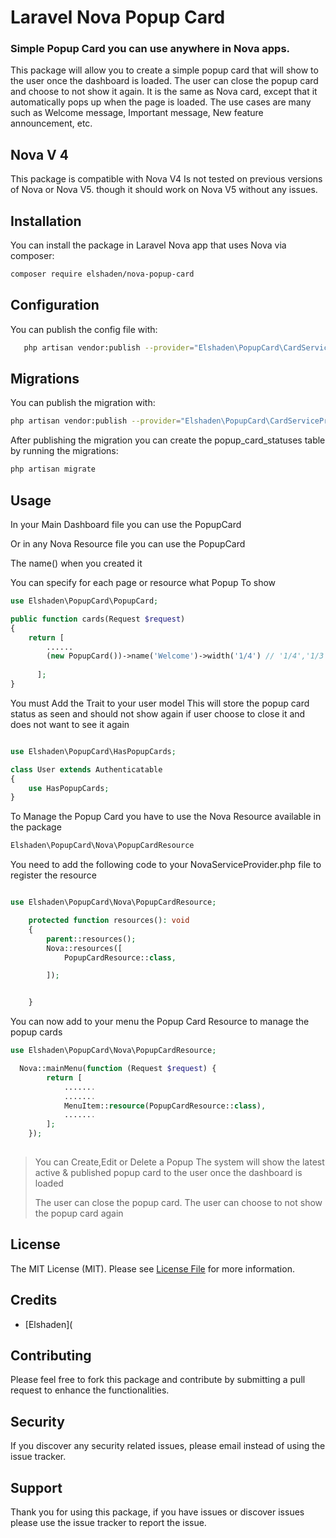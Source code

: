 # Laravel Nova Popup Card

### Simple Popup Card you can use anywhere in Nova apps.
This package will allow you to create a simple popup card that will show to the user once the dashboard is loaded.
The user can close the popup card and choose to not show it again.
It is the same as  Nova card, except that it automatically  pops up when the page is loaded.
The use cases are many such as Welcome message, Important message, New feature announcement, etc.

## Nova V 4
This package is compatible with Nova V4
Is not tested on previous versions of Nova or Nova V5. though it should work on Nova V5 without any issues.


## Installation

You can install the package in Laravel Nova app that uses Nova via composer:

```bash
composer require elshaden/nova-popup-card
```

## Configuration
You can publish the config file with:
```bash
   php artisan vendor:publish --provider="Elshaden\PopupCard\CardServiceProvider" --tag="popup-card-config"
```

## Migrations
You can publish the migration with:
```bash
php artisan vendor:publish --provider="Elshaden\PopupCard\CardServiceProvider" --tag="popup-card-migrations"
```

After publishing the migration you can create the popup_card_statuses table by running the migrations:

```bash 
php artisan migrate
```




## Usage
In your Main Dashboard file you can use the PopupCard 

Or in any Nova Resource file you can use the PopupCard 

The name(<is your Popup Name  >) when you created it

You can specify for each page or resource what Popup To show


```php
use Elshaden\PopupCard\PopupCard;

public function cards(Request $request)
{
    return [
        ......
        (new PopupCard())->name('Welcome')->width('1/4') // '1/4','1/3','1/2','2/3','3/4','full',
           
      ];
}
````

You must Add the Trait to your user model
This will store the popup card status as seen and should not show again if user choose to close it and does not want to see it again
```php

use Elshaden\PopupCard\HasPopupCards;

class User extends Authenticatable
{
    use HasPopupCards;
}
```


To Manage the Popup Card you have to use the Nova Resource available in the package

```php
Elshaden\PopupCard\Nova\PopupCardResource

```

 You need to add the following code to your NovaServiceProvider.php file to register the resource
 
```php  

use Elshaden\PopupCard\Nova\PopupCardResource;

    protected function resources(): void
    {
        parent::resources();
        Nova::resources([
            PopupCardResource::class,

        ]);


    }
```

You can now add to your menu the Popup Card Resource to manage the popup cards

```php
use Elshaden\PopupCard\Nova\PopupCardResource;

  Nova::mainMenu(function (Request $request) {
        return [
            .......
            .......
            MenuItem::resource(PopupCardResource::class),
            .......
        ];
    });
 
```
> You can Create,Edit or Delete  a Popup
> The system will show the latest active & published popup card to the user once the dashboard is loaded
> 
> The user can close the popup card.
> The user can choose to not show the popup card again

## License

The MIT License (MIT). Please see [License File](LICENSE.md) for more information.


## Credits
- [Elshaden](

## Contributing
Please feel free to fork this package and contribute by submitting a pull request to enhance the functionalities.

## Security

If you discover any security related issues, please email
instead of using the issue tracker.

## Support

Thank you for using this package, if you have issues or discover issues please use the issue tracker to report the issue.
